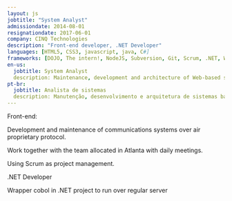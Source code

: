 ```yaml
---
layout: js
jobtitle: "System Analyst"
admissiondate: 2014-08-01
resignationdate: 2017-06-01
company: CINQ Technologies
description: "Front-end developer, .NET Developer"
languages: [HTML5, CSS3, javascript, java, C#]
frameworks: [DOJO, The intern!, NodeJS, Subversion, Git, Scrum, .NET, WindowsForms]
en-us:
  jobtitle: System Analyst
  description: Maintenance, development and architecture of Web-based systems.
pt-br:
  jobtitle: Analista de sistemas
  description: Manutenção, desenvolvimento e arquitetura de sistemas baseado na Web.
---
```


Front-end:

Development and maintenance of communications systems over air proprietary protocol.

Work together with the team allocated in Atlanta with daily meetings.

Using Scrum as project management.


.NET Developer

Wrapper cobol in .NET project to run over regular server
